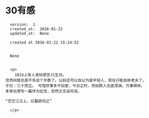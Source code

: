 
  # 30有感

      version:  1
      created_at:  2016-01-22
      updated_at:  None

      created at 2016-01-22 15:24:52 


      None


      <p>
      	1024上有人发帖感言31生日。
	忽然间我也差不多这个岁数了。以前还可以自以为是年轻人，现在只能自称老夫了。
	子曰：三十而立。 可惜世事多不如意，今日之时，恍如跌入无底深渊，万事俱休。
	本来也想写一篇作为纪念，忽然又无话可说。

	“茫茫江汉上，日暮欲何之”

      </p>

  